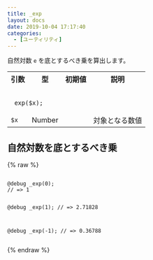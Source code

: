 ```yaml
---
title: _exp
layout: docs
date: 2019-10-04 17:17:40
categories:
  - [ユーティリティ]
---
```


自然対数 `e` を底とするべき乗を算出します。

<table>
  <tr>
    <th>引数</th>
    <th>型</th>
    <th>初期値</th>
    <th>説明</th>
  </tr>
  <tr>
    <td colspan="4">
      <pre class="language-scss"><code>
_exp($x);
</code></pre>
    </td>
  </tr>
  <tr>
    <td><code>$x</code></td>
    <td>Number</td>
    <td></td>
    <td>対象となる数値</td>
  </tr>
</table>

## 自然対数を底とするべき乗

<div class="c demo">
  <div class="code">
    {% raw %}
      <pre class="language-scss"><code>
@debug _exp(0);
// => 1

@debug _exp(1);
// => 2.71828

@debug _exp(-1);
// => 0.36788
</code></pre>
    {% endraw %}
  </div>
</div>